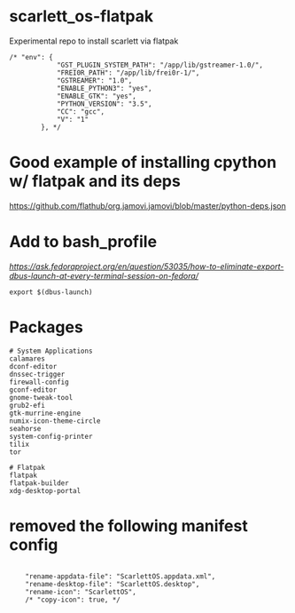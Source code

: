 # scarlett_os-flatpak
Experimental repo to install scarlett via flatpak


```
/* "env": {
            "GST_PLUGIN_SYSTEM_PATH": "/app/lib/gstreamer-1.0/",
            "FREI0R_PATH": "/app/lib/frei0r-1/",
            "GSTREAMER": "1.0",
            "ENABLE_PYTHON3": "yes",
            "ENABLE_GTK": "yes",
            "PYTHON_VERSION": "3.5",
            "CC": "gcc",
            "V": "1"
        }, */
```


# Good example of installing cpython w/ flatpak and its deps

https://github.com/flathub/org.jamovi.jamovi/blob/master/python-deps.json

# Add to bash_profile

*https://ask.fedoraproject.org/en/question/53035/how-to-eliminate-export-dbus-launch-at-every-terminal-session-on-fedora/*


`export $(dbus-launch)`


# Packages

```
# System Applications
calamares
dconf-editor
dnssec-trigger
firewall-config
gconf-editor
gnome-tweak-tool
grub2-efi
gtk-murrine-engine
numix-icon-theme-circle
seahorse
system-config-printer
tilix
tor

# Flatpak
flatpak
flatpak-builder
xdg-desktop-portal

```


# removed the following manifest config

```

    "rename-appdata-file": "ScarlettOS.appdata.xml",
    "rename-desktop-file": "ScarlettOS.desktop",
    "rename-icon": "ScarlettOS",
    /* "copy-icon": true, */
```

